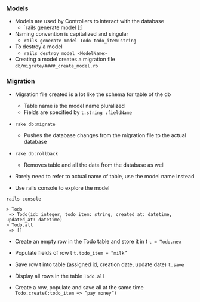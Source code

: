 ### Models
- Models are used by Controllers to interact with the database 
    - `rails generate model <ModelName> [<field>:<data type>]
- Naming convention is capitalized and singular
    - `rails generate model Todo todo_item:string`
- To destroy a model
    - `rails destroy model <ModelName>`
- Creating a model creates a migration file `db/migrate/####_create_model.rb`

### Migration
- Migration file created is a lot like the schema for table of the db
    - Table name is the model name pluralized
    - Fields are specified by 
        `t.string :fieldName`

- `rake db:migrate`
    - Pushes the database changes from the migration file to the actual database
- `rake db:rollback`
    - Removes table and all the data from the database as well

- Rarely need to refer to actual name of table, use the model name instead

- Use rails console to explore the model
```bash
rails console
```
```
> Todo
 => Todo(id: integer, todo_item: string, created_at: datetime, updated_at: datetime) 
> Todo.all
 => [] 
````

- Create an empty row in the Todo table and store it in t
`t = Todo.new`
- Populate fields of row t
`t.todo_item = “milk”`
- Save row t into table (assigned id, creation date, update date)
`t.save`

- Display all rows in the table
`Todo.all`

- Create a row, populate and save all at the same time
`Todo.create(:todo_item => “pay money”)`

